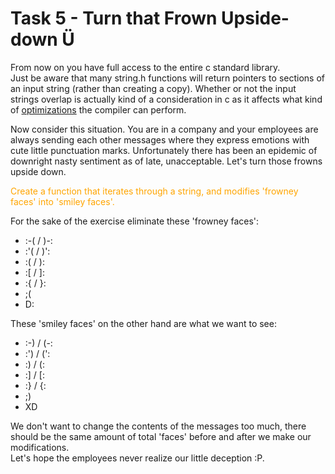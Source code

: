 # Task 5 - Turn that Frown Upside-down Ü

From now on you have full access to the entire c standard library.
<br>Just be aware that many string.h functions will return pointers to sections of an input string (rather than creating a copy). Whether or not the input strings overlap is actually kind of a consideration in c as it affects what kind of [optimizations](resources.md#overlapping-pointers) the compiler can perform.

Now consider this situation. You are in a company and your employees are always sending each other messages where they express emotions with cute little punctuation marks. Unfortunately there has been an epidemic of downright nasty sentiment as of late, unacceptable. Let's turn those frowns upside down.

<font color="orange">Create a function that iterates through a string, and modifies 'frowney faces' into 'smiley faces'.</font>

For the sake of the exercise eliminate these 'frowney faces':
- :-( /  )-:
- :'( /  )':
- :(  /  ):
- :[  /  ]:
- :{  /  }:
- ;(
- D:

These 'smiley faces' on the other hand are what we want to see:
- :-) / (-:
- :') / (':
- :)  /  (:
- :]  /  [:
- :}  /  {:
- ;)
- XD

We don't want to change the contents of the messages too much, there should be the same amount of total 'faces' before and after we make our modifications.
<br>Let's hope the employees never realize our little deception :P.